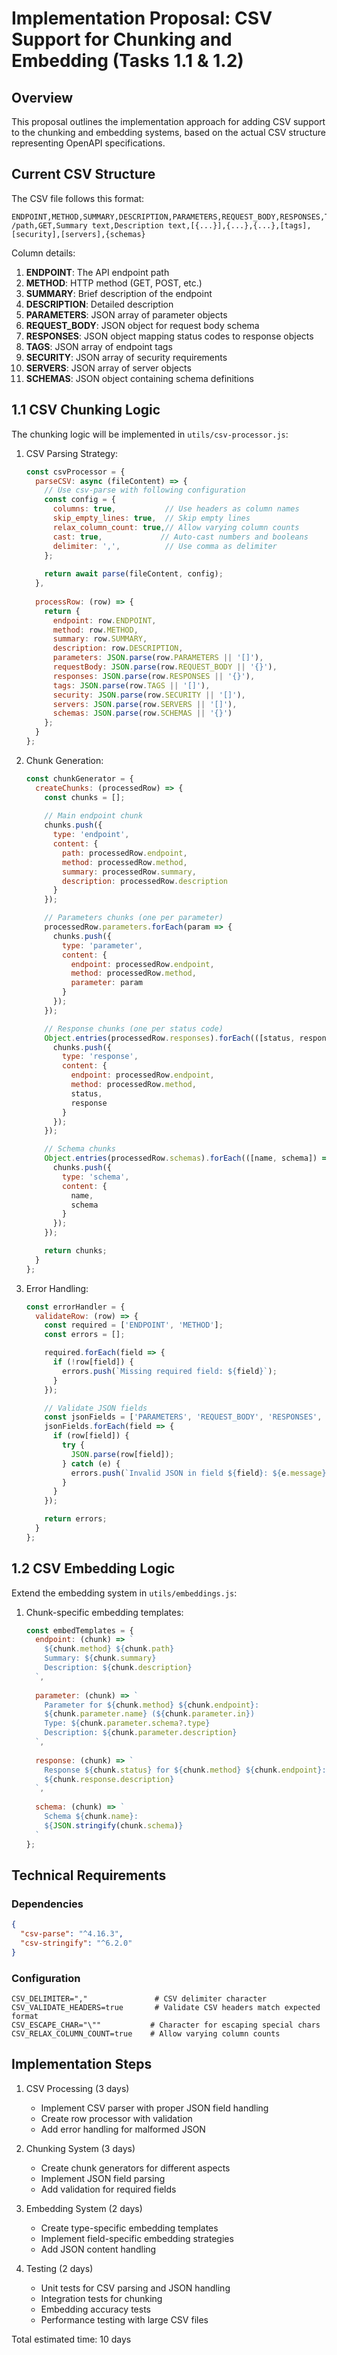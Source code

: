 # Implementation Proposal: CSV Support for Chunking and Embedding (Tasks 1.1 & 1.2)

## Overview
This proposal outlines the implementation approach for adding CSV support to the chunking and embedding systems, based on the actual CSV structure representing OpenAPI specifications.

## Current CSV Structure

The CSV file follows this format:
```csv
ENDPOINT,METHOD,SUMMARY,DESCRIPTION,PARAMETERS,REQUEST_BODY,RESPONSES,TAGS,SECURITY,SERVERS,SCHEMAS
/path,GET,Summary text,Description text,[{...}],{...},{...},[tags],[security],[servers],{schemas}
```

Column details:
1. **ENDPOINT**: The API endpoint path
2. **METHOD**: HTTP method (GET, POST, etc.)
3. **SUMMARY**: Brief description of the endpoint
4. **DESCRIPTION**: Detailed description
5. **PARAMETERS**: JSON array of parameter objects
6. **REQUEST_BODY**: JSON object for request body schema
7. **RESPONSES**: JSON object mapping status codes to response objects
8. **TAGS**: JSON array of endpoint tags
9. **SECURITY**: JSON array of security requirements
10. **SERVERS**: JSON array of server objects
11. **SCHEMAS**: JSON object containing schema definitions

## 1.1 CSV Chunking Logic

The chunking logic will be implemented in `utils/csv-processor.js`:

1. CSV Parsing Strategy:
   ```javascript
   const csvProcessor = {
     parseCSV: async (fileContent) => {
       // Use csv-parse with following configuration
       const config = {
         columns: true,           // Use headers as column names
         skip_empty_lines: true,  // Skip empty lines
         relax_column_count: true,// Allow varying column counts
         cast: true,             // Auto-cast numbers and booleans
         delimiter: ',',          // Use comma as delimiter
       };
       
       return await parse(fileContent, config);
     },
     
     processRow: (row) => {
       return {
         endpoint: row.ENDPOINT,
         method: row.METHOD,
         summary: row.SUMMARY,
         description: row.DESCRIPTION,
         parameters: JSON.parse(row.PARAMETERS || '[]'),
         requestBody: JSON.parse(row.REQUEST_BODY || '{}'),
         responses: JSON.parse(row.RESPONSES || '{}'),
         tags: JSON.parse(row.TAGS || '[]'),
         security: JSON.parse(row.SECURITY || '[]'),
         servers: JSON.parse(row.SERVERS || '[]'),
         schemas: JSON.parse(row.SCHEMAS || '{}')
       };
     }
   };
   ```

2. Chunk Generation:
   ```javascript
   const chunkGenerator = {
     createChunks: (processedRow) => {
       const chunks = [];
       
       // Main endpoint chunk
       chunks.push({
         type: 'endpoint',
         content: {
           path: processedRow.endpoint,
           method: processedRow.method,
           summary: processedRow.summary,
           description: processedRow.description
         }
       });

       // Parameters chunks (one per parameter)
       processedRow.parameters.forEach(param => {
         chunks.push({
           type: 'parameter',
           content: {
             endpoint: processedRow.endpoint,
             method: processedRow.method,
             parameter: param
           }
         });
       });

       // Response chunks (one per status code)
       Object.entries(processedRow.responses).forEach(([status, response]) => {
         chunks.push({
           type: 'response',
           content: {
             endpoint: processedRow.endpoint,
             method: processedRow.method,
             status,
             response
           }
         });
       });

       // Schema chunks
       Object.entries(processedRow.schemas).forEach(([name, schema]) => {
         chunks.push({
           type: 'schema',
           content: {
             name,
             schema
           }
         });
       });

       return chunks;
     }
   };
   ```

3. Error Handling:
   ```javascript
   const errorHandler = {
     validateRow: (row) => {
       const required = ['ENDPOINT', 'METHOD'];
       const errors = [];

       required.forEach(field => {
         if (!row[field]) {
           errors.push(`Missing required field: ${field}`);
         }
       });

       // Validate JSON fields
       const jsonFields = ['PARAMETERS', 'REQUEST_BODY', 'RESPONSES', 'TAGS', 'SECURITY', 'SERVERS', 'SCHEMAS'];
       jsonFields.forEach(field => {
         if (row[field]) {
           try {
             JSON.parse(row[field]);
           } catch (e) {
             errors.push(`Invalid JSON in field ${field}: ${e.message}`);
           }
         }
       });

       return errors;
     }
   };
   ```

## 1.2 CSV Embedding Logic

Extend the embedding system in `utils/embeddings.js`:

1. Chunk-specific embedding templates:
   ```javascript
   const embedTemplates = {
     endpoint: (chunk) => `
       ${chunk.method} ${chunk.path}
       Summary: ${chunk.summary}
       Description: ${chunk.description}
     `,
     
     parameter: (chunk) => `
       Parameter for ${chunk.method} ${chunk.endpoint}:
       ${chunk.parameter.name} (${chunk.parameter.in})
       Type: ${chunk.parameter.schema?.type}
       Description: ${chunk.parameter.description}
     `,
     
     response: (chunk) => `
       Response ${chunk.status} for ${chunk.method} ${chunk.endpoint}:
       ${chunk.response.description}
     `,
     
     schema: (chunk) => `
       Schema ${chunk.name}:
       ${JSON.stringify(chunk.schema)}
     `
   };
   ```

## Technical Requirements

### Dependencies
```json
{
  "csv-parse": "^4.16.3",
  "csv-stringify": "^6.2.0"
}
```

### Configuration
```env
CSV_DELIMITER=","               # CSV delimiter character
CSV_VALIDATE_HEADERS=true       # Validate CSV headers match expected format
CSV_ESCAPE_CHAR="\""           # Character for escaping special chars
CSV_RELAX_COLUMN_COUNT=true    # Allow varying column counts
```

## Implementation Steps

1. CSV Processing (3 days)
   - Implement CSV parser with proper JSON field handling
   - Create row processor with validation
   - Add error handling for malformed JSON

2. Chunking System (3 days)
   - Create chunk generators for different aspects
   - Implement JSON field parsing
   - Add validation for required fields

3. Embedding System (2 days)
   - Create type-specific embedding templates
   - Implement field-specific embedding strategies
   - Add JSON content handling

4. Testing (2 days)
   - Unit tests for CSV parsing and JSON handling
   - Integration tests for chunking
   - Embedding accuracy tests
   - Performance testing with large CSV files

Total estimated time: 10 days

